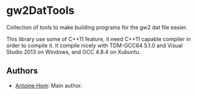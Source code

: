 gw2DatTools
============

Collection of tools to make building programs for the gw2 dat file easier.

This library use some of C++11 feature, it need C++11 capable compiler in order to
compile it. It compile nicely with TDM-GCC64 5.1.0 and Visual Studio 2013 on Windows,
and GCC 4.8.4 on Xubuntu.

Authors
-------

* [Antoine Hom](https://github.com/ahom): Main author.
